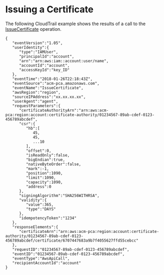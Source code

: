 # Issuing a Certificate<a name="CT-IssueCertificate"></a>

The following CloudTrail example shows the results of a call to the [IssueCertificate](https://docs.aws.amazon.com/acm-pca/latest/APIReference/API_IssueCertificate.html) operation\.

```
{
   "eventVersion":"1.05",
   "userIdentity":{
      "type":"IAMUser",
      "principalId":"account",
      "arn":"arn:aws:iam::account:user/name",
      "accountId":"account",
      "accessKeyId":"key_ID"
   },
   "eventTime":"2018-01-26T22:18:43Z",
   "eventSource":"acm-pca.amazonaws.com",
   "eventName":"IssueCertificate",
   "awsRegion":"region",
   "sourceIPAddress":"xx.xx.xx.xx",
   "userAgent":"agent",
   "requestParameters":{
      "certificateAuthorityArn":"arn:aws:acm-pca:region:account:certificate-authority/01234567-89ab-cdef-0123-456789abcdef",
      "csr":{
         "hb":[
            45,
            45,
            ...10
         ],
         "offset":0,
         "isReadOnly":false,
         "bigEndian":true,
         "nativeByteOrder":false,
         "mark":-1,
         "position":1090,
         "limit":1090,
         "capacity":1090,
         "address":0
      },
      "signingAlgorithm":"SHA256WITHRSA",
      "validity":{
         "value":365,
         "type":"DAYS"
      },
      "idempotencyToken":"1234"
   },
   "responseElements":{
      "certificateArn":"arn:aws:acm-pca:region:account:certificate-authority/01234567-89ab-cdef-0123-456789abcdef/certificate/6707447683a9b7f4055627ffd55cebcc"
   },
   "requestID":"01234567-89ab-cdef-0123-456789abcdef",
   "eventID":"01234567-89ab-cdef-0123-456789abcdef",
   "eventType":"AwsApiCall",
   "recipientAccountId":"account"
}
```